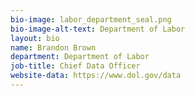 ```yaml
---
bio-image: labor_department_seal.png
bio-image-alt-text: Department of Labor
layout: bio
name: Brandon Brown
department: Department of Labor
job-title: Chief Data Officer
website-data: https://www.dol.gov/data
---
```

